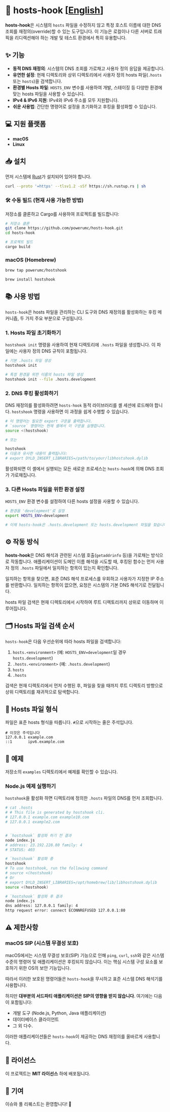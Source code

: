 # 🔄 hosts-hook [[English](../README.md)]

**hosts-hook**은 시스템의 `hosts` 파일을 수정하지 않고 특정 호스트 이름에 대한 DNS 조회를 재정의(override)할 수 있는 도구입니다. 이 기능은 로컬이나 다른 서버로 트래픽을 리디렉션해야 하는 개발 및 테스트 환경에서 특히 유용합니다.

## ✨ 기능

- **동적 DNS 재정의**: 시스템의 DNS 조회를 가로채고 사용자 정의 응답을 제공합니다.
- **유연한 설정**: 현재 디렉토리와 상위 디렉토리에서 사용자 정의 hosts 파일(`.hosts` 또는 `hosts`)을 검색합니다.
- **환경별 Hosts 파일**: `HOSTS_ENV` 변수를 사용하여 개발, 스테이징 등 다양한 환경에 맞는 hosts 파일을 사용할 수 있습니다.
- **IPv4 & IPv6 지원**: IPv4와 IPv6 주소를 모두 지원합니다.
- **쉬운 사용법**: 간단한 명령어로 설정을 초기화하고 후킹을 활성화할 수 있습니다.

## 💻 지원 플랫폼

- **macOS**
- **Linux**

## 📥 설치

먼저 시스템에 [Rust](https://www.rust-lang.org/tools/install)가 설치되어 있어야 합니다.

```bash
curl --proto '=https' --tlsv1.2 -sSf https://sh.rustup.rs | sh
```

### 🛠️ 수동 빌드 (현재 사용 가능한 방법)

저장소를 클론하고 Cargo를 사용하여 프로젝트를 빌드합니다:

```bash
# 저장소 클론
git clone https://github.com/powerumc/hosts-hook.git
cd hosts-hook

# 프로젝트 빌드
cargo build
```

### macOS (Homebrew)

```bash
brew tap powerumc/hostshook

brew install hostshook
```

## 📚 사용 방법

`hosts-hook`은 hosts 파일을 관리하는 CLI 도구와 DNS 재정의를 활성화하는 후킹 메커니즘, 두 가지 주요 부분으로 구성됩니다.

### 1. Hosts 파일 초기화하기

`hostshook init` 명령을 사용하여 현재 디렉토리에 `.hosts` 파일을 생성합니다. 이 파일에는 사용자 정의 DNS 규칙이 포함됩니다.

```bash
# 기본 .hosts 파일 생성
hostshook init

# 특정 환경을 위한 이름의 hosts 파일 생성
hostshook init --file .hosts.development
```

### 2. DNS 후킹 활성화하기

DNS 재정의를 활성화하려면 `hosts-hook` 동적 라이브러리를 셸 세션에 로드해야 합니다. `hostshook` 명령을 사용하면 이 과정을 쉽게 수행할 수 있습니다.

```bash
# 이 명령어는 필요한 export 구문을 출력합니다.
# `source` 명령어는 현재 셸에서 이 구문을 실행합니다.
source <(hostshook)

# 또는

hostshook
# 다음과 유사한 내용이 출력됩니다:
# export DYLD_INSERT_LIBRARIES=/path/to/your/libhostshook.dylib
```
활성화되면 이 셸에서 실행되는 모든 새로운 프로세스는 `hosts-hook`에 의해 DNS 조회가 가로채집니다.

### 3. 다른 Hosts 파일을 위한 환경 설정

`HOSTS_ENV` 환경 변수를 설정하여 다른 hosts 설정을 사용할 수 있습니다.

```bash
# 환경을 'development'로 설정
export HOSTS_ENV=development

# 이제 hosts-hook은 .hosts.development 또는 hosts.development 파일을 찾습니다.
```

## ⚙️ 작동 방식

**hosts-hook**은 DNS 해석과 관련된 시스템 호출(`getaddrinfo` 등)을 가로채는 방식으로 작동합니다. 애플리케이션이 도메인 이름 해석을 시도할 때, 후킹된 함수는 먼저 사용자 정의 `.hosts` 파일에서 일치하는 항목이 있는지 확인합니다.

일치하는 항목을 찾으면, 표준 DNS 해석 프로세스를 우회하고 사용자가 지정한 IP 주소를 반환합니다. 일치하는 항목이 없으면, 요청은 시스템의 기본 DNS 해석기로 전달됩니다.

hosts 파일 검색은 현재 디렉토리에서 시작하여 루트 디렉토리까지 상위로 이동하며 이루어집니다.

## 🗂️ Hosts 파일 검색 순서

`hosts-hook`은 다음 우선순위에 따라 hosts 파일을 검색합니다:

1.  `hosts.<environment>` (예: `HOSTS_ENV=development`일 경우 `hosts.development`)
2.  `.hosts.<environment>` (예: `.hosts.development`)
3.  `hosts`
4.  `.hosts`

검색은 현재 디렉토리에서 먼저 수행된 후, 파일을 찾을 때까지 루트 디렉토리 방향으로 상위 디렉토리를 재귀적으로 탐색합니다.

## 📄 Hosts 파일 형식

파일은 표준 hosts 형식을 따릅니다. `#`으로 시작하는 줄은 주석입니다.

```
# 이것은 주석입니다
127.0.0.1 example.com
::1       ipv6.example.com
```

## 🧪 예제

저장소의 `examples` 디렉토리에서 예제를 확인할 수 있습니다.

### Node.js 예제 실행하기

`hostshook`을 활성화 하면 디렉토리에 정의한 `.hosts` 파일의 DNS를 먼저 조회합니다.

```bash
# cat .hosts
# # This file is generated by hostshook cli.
# 127.0.0.1 example.com example10.com
# 127.0.0.1 example2.com


# `hostshook` 활성화 하기 전 결과
node index.js
# address: 23.192.228.80 family: 4
# STATUS: 403

# `hostshook` 활성화 중
hostshook
# To use hostshook, run the following command
# source <(hostshook)
# Or
# export DYLD_INSERT_LIBRARIES=/opt/homebrew/lib/libhostshook.dylib
source <(hostshook)

# `hostshook` 활성화 후 결과
node index.js
dns address: 127.0.0.1 family: 4
http request error: connect ECONNREFUSED 127.0.0.1:80
```

## ⚠️ 제한사항

### macOS SIP (시스템 무결성 보호)

macOS에서는 시스템 무결성 보호(SIP) 기능으로 인해 `ping`, `curl`, `ssh`와 같은 시스템 수준의 명령어 및 애플리케이션은 후킹되지 않습니다. 이는 핵심 시스템 구성 요소를 보호하기 위한 OS의 보안 기능입니다.

따라서 이러한 보호된 명령어들은 `hosts-hook`을 무시하고 표준 시스템 DNS 해석기를 사용합니다.

하지만 **대부분의 서드파티 애플리케이션은 SIP의 영향을 받지 않습니다**. 여기에는 다음이 포함됩니다:
- 개발 도구 (Node.js, Python, Java 애플리케이션)
- 데이터베이스 클라이언트
- 그 외 다수.

이러한 애플리케이션들은 `hosts-hook`이 제공하는 DNS 재정의를 올바르게 사용합니다.

## 📜 라이선스

이 프로젝트는 **MIT 라이선스** 하에 배포됩니다.

## 👥 기여

이슈와 풀 리퀘스트는 환영합니다! 🙏
